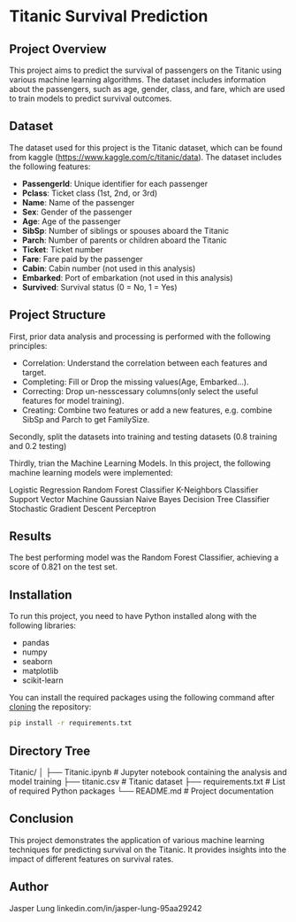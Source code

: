 # Titanic Survival Prediction

## Project Overview

This project aims to predict the survival of passengers on the Titanic using various machine learning algorithms. 
The dataset includes information about the passengers, such as age, gender, class, and fare, which are used to train models to predict survival outcomes.

## Dataset

The dataset used for this project is the Titanic dataset, which can be found from kaggle (https://www.kaggle.com/c/titanic/data). 
The dataset includes the following features:

- **PassengerId**: Unique identifier for each passenger
- **Pclass**: Ticket class (1st, 2nd, or 3rd)
- **Name**: Name of the passenger
- **Sex**: Gender of the passenger
- **Age**: Age of the passenger
- **SibSp**: Number of siblings or spouses aboard the Titanic
- **Parch**: Number of parents or children aboard the Titanic
- **Ticket**: Ticket number
- **Fare**: Fare paid by the passenger
- **Cabin**: Cabin number (not used in this analysis)
- **Embarked**: Port of embarkation (not used in this analysis)
- **Survived**: Survival status (0 = No, 1 = Yes)

## Project Structure

First, prior data analysis and processing is performed with the following principles:
- Correlation: Understand the correlation between each features and target.
- Completing: Fill or Drop the missing values(Age, Embarked...).
- Correcting: Drop un-nesscessary columns(only select the useful features for model training).
- Creating: Combine two features or add a new features, e.g. combine SibSp and Parch to get FamilySize.

Secondly, split the datasets into training and testing datasets (0.8 training and 0.2 testing)

Thirdly, trian the Machine Learning Models.
In this project, the following machine learning models were implemented:

Logistic Regression
Random Forest Classifier
K-Neighbors Classifier
Support Vector Machine
Gaussian Naive Bayes
Decision Tree Classifier
Stochastic Gradient Descent
Perceptron

## Results
The best performing model was the Random Forest Classifier, achieving a score of 0.821 on the test set.


## Installation

To run this project, you need to have Python installed along with the following libraries:

- pandas
- numpy
- seaborn
- matplotlib
- scikit-learn

You can install the required packages using the following command after
[cloning](https://www.howtogeek.com/451360/how-to-clone-a-github-repository/) the repository:

```bash
pip install -r requirements.txt
```

## Directory Tree
Titanic/
│
├── Titanic.ipynb # Jupyter notebook containing the analysis and model training
├── titanic.csv # Titanic dataset
├── requirements.txt # List of required Python packages
└── README.md # Project documentation


## Conclusion
This project demonstrates the application of various machine learning techniques for predicting survival on the Titanic. 
It provides insights into the impact of different features on survival rates.

## Author
Jasper Lung
linkedin.com/in/jasper-lung-95aa29242




